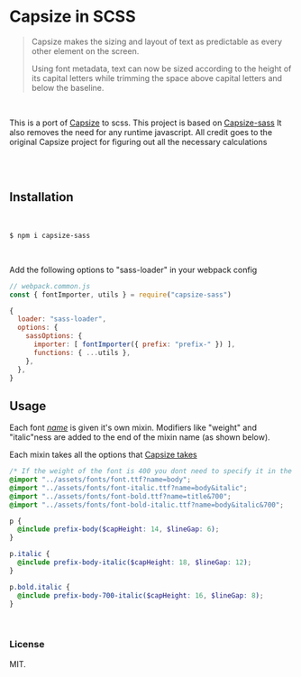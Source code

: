 # Capsize in SCSS

> Capsize makes the sizing and layout of text as predictable as every other element on the screen.
>
> Using font metadata, text can now be sized according to the height of its capital letters while trimming the space above capital letters and below the baseline.

<br/>

This is a port of [Capsize](https://github.com/seek-oss/capsize) to scss.
This project is based on [Capsize-sass](https://github.com/ed-digital/capsize-sass) 
It also removes the need for any runtime javascript. All credit goes to the original Capsize project for figuring out all the necessary calculations

<br/>
<br/>

## Installation

<br/>

```
$ npm i capsize-sass
```

<br/>

Add the following options to "sass-loader" in your webpack config

```js
// webpack.common.js
const { fontImporter, utils } = require("capsize-sass")

{
  loader: "sass-loader",
  options: {
    sassOptions: {
      importer: [ fontImporter({ prefix: "prefix-" }) ],
      functions: { ...utils },
    },
  },
}
```

## Usage

Each font <ins>_name_</ins> is given it's own mixin. Modifiers like "weight" and "italic"ness are added to the end of the mixin name (as shown below).

Each mixin takes all the options that [Capsize takes](https://github.com/seek-oss/capsize/blob/master/packages/capsize/README.md#options)

```scss
/* If the weight of the font is 400 you dont need to specify it in the url or the mixin */
@import "../assets/fonts/font.ttf?name=body";
@import "../assets/fonts/font-italic.ttf?name=body&italic";
@import "../assets/fonts/font-bold.ttf?name=title&700";
@import "../assets/fonts/font-bold-italic.ttf?name=body&italic&700";

p {
  @include prefix-body($capHeight: 14, $lineGap: 6);
}

p.italic {
  @include prefix-body-italic($capHeight: 18, $lineGap: 12);
}

p.bold.italic {
  @include prefix-body-700-italic($capHeight: 16, $lineGap: 8);
}
```

<br/>

### License

MIT.
